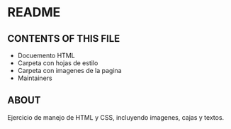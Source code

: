 # README

## CONTENTS OF THIS FILE
   
* Docuemento HTML
* Carpeta con hojas de estilo
* Carpeta con imagenes de la pagina
* Maintainers

## ABOUT

Ejercicio de manejo de HTML y CSS, incluyendo imagenes, cajas y textos. 